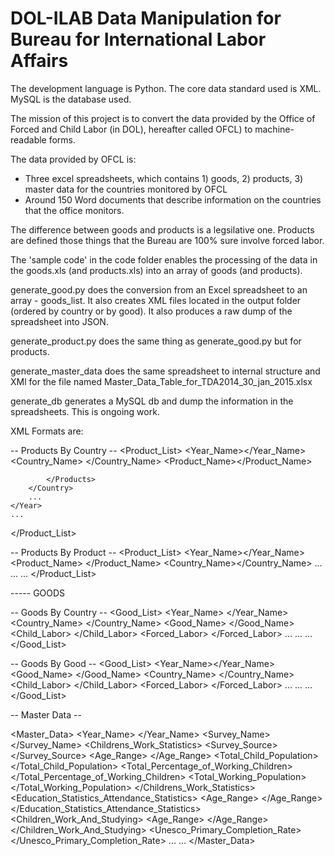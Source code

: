 # DOL-ILAB Data Manipulation for Bureau for International Labor Affairs

The development language is Python. The core data standard used is XML. MySQL is the database used.

The mission of this project is to convert the data provided by the Office of Forced and Child Labor (in DOL), hereafter called OFCL) to machine-readable forms. 

The data provided by OFCL is:
- Three excel spreadsheets, which contains 1) goods, 2) products, 3) master data for the countries monitored by OFCL
- Around 150 Word documents that describe information on the countries that the office monitors.

The difference between goods and products is a legsilative one. Products are defined those things that the Bureau are 100% sure involve forced labor.

The 'sample code' in the code folder enables the processing of the data in the goods.xls (and products.xls) into an array of goods (and products).
	
generate_good.py does the conversion from an Excel spreadsheet to an array - goods_list. It also creates XML files located in the output folder (ordered by country or by good). It also produces a raw dump of the spreadsheet into JSON.

generate_product.py does the same thing as generate_good.py but for products.

generate_master_data does the same spreadsheet to internal structure and XMl for the file named Master_Data_Table_for_TDA2014_30_jan_2015.xlsx

generate_db generates a MySQL db and dump the information in the spreadsheets. This is ongoing work. 

	

XML Formats are:

-- Products By Country --
<Product_List>
	<Year>
		<Year_Name></Year_Name>
		<Country>
			<Country_Name> </Country_Name>
			<Products>
			 	<Product_Name></Product_Name>
			 	
			</Products>
		</Country>
		...
	</Year>
	...
</Product_List>


-- Products By Product --
<Product_List>
	<Year>
		<Year_Name></Year_Name>
		<Product>
			<Product_Name> </Product_Name>
			<Countries>
			 	<Country_Name></Country_Name>
			 	...
			</Countries>
		</Product>
		...
	</Year>
	...
</Product_List>

----- GOODS

-- Goods By Country --
<Good_List>
	<Year>
		<Year_Name> </Year_Name>
		<Country>
			<Country_Name> </Country_Name>
			<Goods>
				<Good>
			 		<Good_Name> </Good_Name>
			 		<Child_Labor> </Child_Labor>
			 		<Forced_Labor> </Forced_Labor>
			 	</Good>
			 	...
			</Goods>
		</Country>
		...
	</Year>
	...
</Good_List>

-- Goods By Good --
<Good_List>
	<Year>
		<Year_Name></Year_Name>
		<Good>
			<Good_Name> </Good_Name>
			<Country>
			 	<Country_Name> </Country_Name>
			 	<Child_Labor> </Child_Labor>
			 	<Forced_Labor> </Forced_Labor>
			</Country>
			...
		</Good>
		...
	</Year>
	...
</Good_List>


-- Master Data --

<Master_Data>
	<Year>
		<Year_Name> </Year_Name>
		<Country>
			<Name>  </Name>
			<Survey_Name> </Survey_Name>
			<Childrens_Work_Statistics>
				<Year> </Year>
				<Survey_Source> </Survey_Source>
				<Age_Range> </Age_Range>
				<Total_Child_Population> </Total_Child_Population>
				<Total_Percentage_of_Working_Children> </Total_Percentage_of_Working_Children>
				<Total_Working_Population></Total_Working_Population>
				<Agriculture> </Agriculture>
				<Services> </Services>
				<Industry> </Industry>
			</Childrens_Work_Statistics>
			<Education_Statistics_Attendance_Statistics>
				<Year> </Year>
				<Age_Range> </Age_Range>
				<Percentage> </Percentage>
			</Education_Statistics_Attendance_Statistics>
			<Children_Work_And_Studying>
				<Year> </Year>
				<Age_Range> </Age_Range>
				<Total></Total>
			</Children_Work_And_Studying>
			<Unesco_Primary_Completion_Rate>
				<Year> </Year>
				<Rate> </Rate>
			</Unesco_Primary_Completion_Rate>
		</Country>
		...
	</Year>
	...
</Master_Data>

